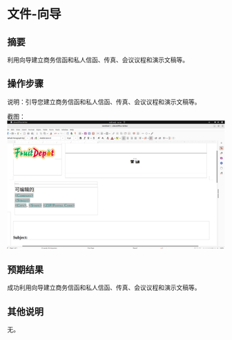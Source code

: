 # 文件-向导

## 摘要

利用向导建立商务信函和私人信函、传真、会议议程和演示文稿等。

## 操作步骤

说明：引导您建立商务信函和私人信函、传真、会议议程和演示文稿等。

截图：![image](./img/z5.png)

## 预期结果

成功利用向导建立商务信函和私人信函、传真、会议议程和演示文稿等。

## 其他说明

无。

